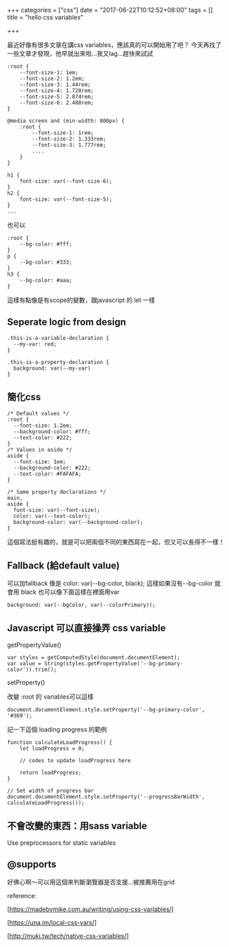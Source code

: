 +++
categories = ["css"]
date = "2017-06-22T10:12:52+08:00"
tags = []
title = "hello css variables"

+++

最近好像有很多文章在講css variables，應該真的可以開始用了吧？
今天再找了一些文章才發現，他早就出來啦...我又lag...趕快來試試

<!--more-->

	:root {
		--font-size-1: 1em;
		--font-size-2: 1.2em;
		--font-size-3: 1.44rem;
		--font-size-4: 1.728rem;
		--font-size-5: 2.074rem;
		--font-size-6: 2.488rem;
	}

	@media screen and (min-width: 800px) {
		:root {
			--font-size-1: 1rem;
			--font-size-2: 1.333rem;
			--font-size-3: 1.777rem;
			....
		}
	}

	h1 {
		font-size: var(--font-size-6);
	}
	h2 {
		font-size: var(--font-size-5);
	}
	...


也可以

	:root {
		--bg-color: #fff;
	}
	p {
		--bg-color: #333;
	}
	h3 {
		--bg-color: #aaa;
	}


這樣有點像是有scope的變數，跟javascript 的 let 一樣



## Seperate logic from design

	.this-is-a-variable-declaration {
	  --my-var: red;
	}

	.this-is-a-property-declaration {
	  background: var(--my-var)
	}

## 簡化css
	
	/* Default values */
	:root {
	  --font-size: 1.2em;
	  --background-color: #fff;
	  --text-color: #222;
	}
	/* Values in aside */
	aside {
	  --font-size: 1em;
	  --background-color: #222;
	  --text-color: #FAFAFA;
	}
	 
	/* Same property declarations */
	main,
	aside {
	  font-size: var(--font-size);
	  color: var(--text-color);
	  background-color: var(--background-color);
	}

這個寫法挺有趣的，就是可以把兩個不同的東西寫在一起，但又可以長得不一樣！


## Fallback (給default value)

可以加fallback 像是 color: var(--bg-color, black);
這樣如果沒有--bg-color 就會用 black
也可以像下面這樣在裡面用var
 
	background: var(--bgColor, var(--colorPrimary));



## Javascript 可以直接操弄 css variable

getPropertyValue()

	var styles = getComputedStyle(document.documentElement);
	var value = String(styles.getPropertyValue('--bg-primary-color')).trim();


setProperty()

改變 :root 的 variables可以這樣

	document.documentElement.style.setProperty('--bg-primary-color', '#369');


記一下這個 loading progress 的範例

	function calculateLoadProgress() {
		let loadProgress = 0;

		// codes to update loadProgress here

		return loadProgress;
	}

	// Set width of progress bar
	document.documentElement.style.setProperty('--progressBarWidth', calculateLoadProgress());




## 不會改變的東西：用sass variable

Use preprocessors for static variables


## @supports

好佛心啊～可以用這個來判斷瀏覽器是否支援...被推薦用在grid






reference:

[https://madebymike.com.au/writing/using-css-variables/]

[https://una.im/local-css-vars/]

[http://muki.tw/tech/native-css-variables/]
